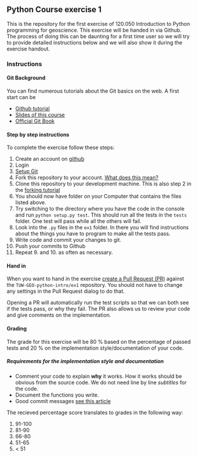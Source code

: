## Python Course exercise 1

This is the repository for the first exercise of 120.050 Introduction to Python
programming for geoscience. This exercise will be handed in via Github. The
process of doing this can be daunting for a first time user so we will try to
provide detailed instructions below and we will also show it during the exercise
handout.

### Instructions

#### Git Background

You can find numerous tutorials about the Git basics on the web. A first start
can be
- [Github tutorial](https://try.github.io/levels/1/challenges/1)
- [Slides of this course](https://github.com/TUW-GEO-python-intro/slide-deck/blob/master/03.1-Intro%20to%20Git/slides.org)
- [Official Git Book](https://git-scm.com/book/en/v2)

#### Step by step instructions

To complete the exercise follow these steps:

1. Create an account on [github](https://github.com/)
2. Login
3. [Setup Git](https://help.github.com/articles/set-up-git/)
4. Fork this repository to your account.
   [What does this mean?](https://help.github.com/articles/fork-a-repo/)
5. Clone this repository to your development machine. This is also step 2 in the
   [forking tutorial](https://help.github.com/articles/fork-a-repo/#step-2-create-a-local-clone-of-your-fork)
6. You should now have folder on your Computer that contains the files listed above.
7. Try switching to the directory where you have the code in the console and
   run `python setup.py test`. This should run all the tests in the `tests`
   folder. One test will pass while all the others will fail.
8. Look into the `.py` files in the `ex1` folder. In there you will find
   instructions about the things you have to program to make all the tests pass.
9. Write code and commit your changes to git.
10. Push your commits to Github
11. Repeat 9. and 10. as often as necessary.

#### Hand in

When you want to hand in the exercise
[create a Pull Request (PR)](https://help.github.com/articles/using-pull-requests/)
against the `TUW-GEO-python-intro/ex1` repository. You should not have to change
any settings in the Pull Request dialog to do that.

Opening a PR will automatically run the test scripts so that we can both see if
the tests pass, or why they fail. The PR also allows us to review your code and
give comments on the implementation.

#### Grading

The grade for this exercise will be 80 % based on the percentage of passed tests
and 20 % on the implementation style/documentation of your code.

##### Requirements for the implementation style and documentation

- Comment your code to explain **why** it works. How it works should be obvious
  from the source code. We do not need line by line *subtitles* for the code.
- Document the functions you write.
- Good commit messages [see this article](http://chris.beams.io/posts/git-commit/)

The recieved percentage score translates to grades in the following way:

1. 91-100
2. 81-90
3. 66-80
4. 51-65
5. < 51
